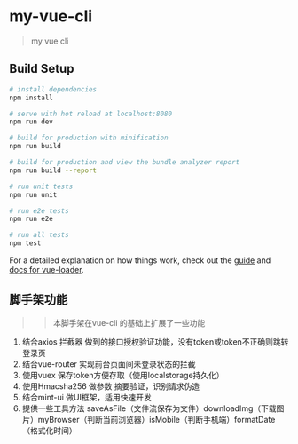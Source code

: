 # my-vue-cli

> my vue cli

## Build Setup

``` bash
# install dependencies
npm install

# serve with hot reload at localhost:8080
npm run dev

# build for production with minification
npm run build

# build for production and view the bundle analyzer report
npm run build --report

# run unit tests
npm run unit

# run e2e tests
npm run e2e

# run all tests
npm test
```

For a detailed explanation on how things work, check out the [guide](http://vuejs-templates.github.io/webpack/) and [docs for vue-loader](http://vuejs.github.io/vue-loader).


## 脚手架功能

>> 本脚手架在vue-cli 的基础上扩展了一些功能

1. 结合axios 拦截器 做到的接口授权验证功能，没有token或token不正确则跳转登录页
2. 结合vue-router 实现前台页面间未登录状态的拦截 
3. 使用vuex 保存token方便存取（使用localstorage持久化）
4. 使用Hmacsha256 做参数 摘要验证，识别请求伪造
5. 结合mint-ui 做UI框架，适用快速开发
6. 提供一些工具方法 saveAsFile（文件流保存为文件）downloadImg（下载图片）myBrowser（判断当前浏览器）isMobile（判断手机端）formatDate（格式化时间）